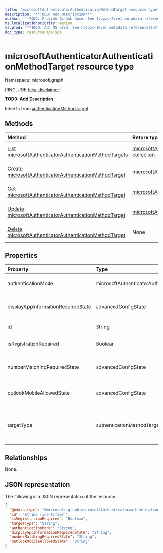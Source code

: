 ```yaml
---
title: "microsoftAuthenticatorAuthenticationMethodTarget resource type"
description: "**TODO: Add Description**"
author: "**TODO: Provide Github Name. See [topic-level metadata reference](https://msgo.azurewebsites.net/add/document/guidelines/metadata.html#topic-level-metadata)**"
ms.localizationpriority: medium
ms.prod: "**TODO: Add MS prod. See [topic-level metadata reference](https://msgo.azurewebsites.net/add/document/guidelines/metadata.html#topic-level-metadata)**"
doc_type: resourcePageType
---
```


# microsoftAuthenticatorAuthenticationMethodTarget resource type

Namespace: microsoft.graph

[!INCLUDE [beta-disclaimer](../../includes/beta-disclaimer.md)]

**TODO: Add Description**


Inherits from [authenticationMethodTarget](../resources/authenticationmethodtarget.md).

## Methods
|Method|Return type|Description|
|:---|:---|:---|
|[List microsoftAuthenticatorAuthenticationMethodTargets](../api/microsoftauthenticatorauthenticationmethodtarget-list.md)|[microsoftAuthenticatorAuthenticationMethodTarget](../resources/microsoftauthenticatorauthenticationmethodtarget.md) collection|Get a list of the [microsoftAuthenticatorAuthenticationMethodTarget](../resources/microsoftauthenticatorauthenticationmethodtarget.md) objects and their properties.|
|[Create microsoftAuthenticatorAuthenticationMethodTarget](../api/microsoftauthenticatorauthenticationmethodconfiguration-post-includetargets.md)|[microsoftAuthenticatorAuthenticationMethodTarget](../resources/microsoftauthenticatorauthenticationmethodtarget.md)|Create a new [microsoftAuthenticatorAuthenticationMethodTarget](../resources/microsoftauthenticatorauthenticationmethodtarget.md) object.|
|[Get microsoftAuthenticatorAuthenticationMethodTarget](../api/microsoftauthenticatorauthenticationmethodtarget-get.md)|[microsoftAuthenticatorAuthenticationMethodTarget](../resources/microsoftauthenticatorauthenticationmethodtarget.md)|Read the properties and relationships of a [microsoftAuthenticatorAuthenticationMethodTarget](../resources/microsoftauthenticatorauthenticationmethodtarget.md) object.|
|[Update microsoftAuthenticatorAuthenticationMethodTarget](../api/microsoftauthenticatorauthenticationmethodtarget-update.md)|[microsoftAuthenticatorAuthenticationMethodTarget](../resources/microsoftauthenticatorauthenticationmethodtarget.md)|Update the properties of a [microsoftAuthenticatorAuthenticationMethodTarget](../resources/microsoftauthenticatorauthenticationmethodtarget.md) object.|
|[Delete microsoftAuthenticatorAuthenticationMethodTarget](../api/microsoftauthenticatorauthenticationmethodtarget-delete.md)|None|Deletes a [microsoftAuthenticatorAuthenticationMethodTarget](../resources/microsoftauthenticatorauthenticationmethodtarget.md) object.|

## Properties
|Property|Type|Description|
|:---|:---|:---|
|authenticationMode|microsoftAuthenticatorAuthenticationMode|**TODO: Add Description**. The possible values are: `deviceBasedPush`, `push`, `any`.|
|displayAppInformationRequiredState|advancedConfigState|**TODO: Add Description**. The possible values are: `default`, `enabled`, `disabled`, `unknownFutureValue`.|
|id|String|**TODO: Add Description** Inherited from [entity](../resources/entity.md).|
|isRegistrationRequired|Boolean|**TODO: Add Description** Inherited from [authenticationMethodTarget](../resources/authenticationmethodtarget.md).|
|numberMatchingRequiredState|advancedConfigState|**TODO: Add Description**. The possible values are: `default`, `enabled`, `disabled`, `unknownFutureValue`.|
|outlookMobileAllowedState|advancedConfigState|**TODO: Add Description**. The possible values are: `default`, `enabled`, `disabled`, `unknownFutureValue`.|
|targetType|authenticationMethodTargetType|**TODO: Add Description** Inherited from [authenticationMethodTarget](../resources/authenticationmethodtarget.md). The possible values are: `user`, `group`, `unknownFutureValue`.|

## Relationships
None.

## JSON representation
The following is a JSON representation of the resource.
<!-- {
  "blockType": "resource",
  "keyProperty": "id",
  "@odata.type": "microsoft.graph.microsoftAuthenticatorAuthenticationMethodTarget",
  "baseType": "microsoft.graph.authenticationMethodTarget",
  "openType": false
}
-->
``` json
{
  "@odata.type": "#microsoft.graph.microsoftAuthenticatorAuthenticationMethodTarget",
  "id": "String (identifier)",
  "isRegistrationRequired": "Boolean",
  "targetType": "String",
  "authenticationMode": "String",
  "displayAppInformationRequiredState": "String",
  "numberMatchingRequiredState": "String",
  "outlookMobileAllowedState": "String"
}
```


